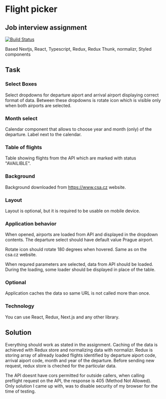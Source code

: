 # Flight picker
## Job interview assignment

[![Build Status](https://travis-ci.org/VojtechVidra/simple-flight-picker.svg?branch=master)](https://travis-ci.org/VojtechVidra/simple-flight-picker)

Based Nextjs, React, Typescript, Redux, Redux Thunk, normalizr, Styled components

## Task
### Select Boxes
Select dropdowns for departure aiport and arrival airport displaying correct format of data. Between these dropdowns is rotate icon which is visible only when both airports are selected.

### Month select
Calendar component that allows to choose year and month (only) of the departure. Label next to the calendar.

### Table of flights
Table showing flights from the API which are marked with status "AVAILIBLE".

### Background
Background downloaded from https://www.csa.cz website.

### Layout
Layout is optional, but it is required to be usable on mobile device.

### Application behavior
When opened, airports are loaded from API and displayed in the dropdown contents. The departure select should have default value Prague airport.

Rotate icon should rotate 180 degrees when hovered. Same as on the csa.cz website.

When requred parameters are selected, data from API should be loaded. During the loading, some loader should be displayed in place of the table.

### Optional
Application caches the data so same URL is not called more than once.

### Technology 
You can use React, Redux, Next.js and any other library.

## Solution
Everything should work as stated in the assignment. Caching of the data is achieved with Redux store and normalizing data with normalizr. Redux is storing array of allready loaded flights identified by departure aiport code, arrival aiport code, month and year of the departure. Before sending new request, redux store is cheched for the particular data.

The API doesnt have cors permitted for outside callers, when calling preflight request on the API, the response is 405 (Method Not Allowed). Only solution I came up with, was to disable security of my browser for the time of testing.